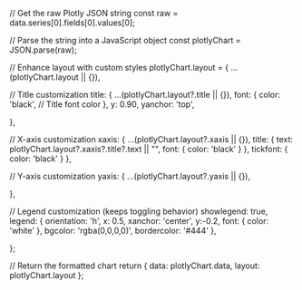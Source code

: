 // Get the raw Plotly JSON string
const raw = data.series[0].fields[0].values[0];

// Parse the string into a JavaScript object
const plotlyChart = JSON.parse(raw);

// Enhance layout with custom styles
plotlyChart.layout = {
  ...(plotlyChart.layout || {}),

  // Title customization
  title: {
    ...(plotlyChart.layout?.title || {}),
    font: {
      color: 'black', // Title font color
    },
    y: 0.90,
    yanchor: 'top',
    
  },

  // X-axis customization
  xaxis: {
    ...(plotlyChart.layout?.xaxis || {}),
    title: {
      text: plotlyChart.layout?.xaxis?.title?.text || "",
      font: { color: 'black' }
    },
    tickfont: {
      color: 'black'
    }
  },

  // Y-axis customization
  yaxis: {
    ...(plotlyChart.layout?.yaxis || {}),
    
  },

  // Legend customization (keeps toggling behavior)
  showlegend: true,
  legend: {
    orientation: 'h',
    x: 0.5,
    xanchor: 'center',
    y:-0.2,
    font: { color: 'white' },
    bgcolor: 'rgba(0,0,0,0)',
    bordercolor: '#444'
  },

 
};

// Return the formatted chart
return {
  data: plotlyChart.data,
  layout: plotlyChart.layout
};

